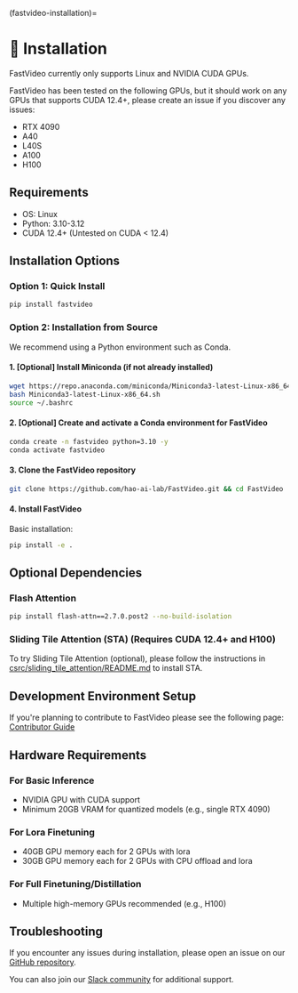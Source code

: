 (fastvideo-installation)=

# 🔧 Installation

FastVideo currently only supports Linux and NVIDIA CUDA GPUs.

FastVideo has been tested on the following GPUs, but it should work on any GPUs that supports CUDA 12.4+, please create an issue if you discover any issues:
- RTX 4090
- A40
- L40S
- A100
- H100

## Requirements

- OS: Linux
- Python: 3.10-3.12
- CUDA 12.4+ (Untested on CUDA < 12.4)

## Installation Options

### Option 1: Quick Install

```bash
pip install fastvideo
```

### Option 2: Installation from Source

We recommend using a Python environment such as Conda.

#### 1. [Optional] Install Miniconda (if not already installed)

```bash
wget https://repo.anaconda.com/miniconda/Miniconda3-latest-Linux-x86_64.sh
bash Miniconda3-latest-Linux-x86_64.sh
source ~/.bashrc
```

#### 2. [Optional] Create and activate a Conda environment for FastVideo

```bash
conda create -n fastvideo python=3.10 -y
conda activate fastvideo
```

#### 3. Clone the FastVideo repository

```bash
git clone https://github.com/hao-ai-lab/FastVideo.git && cd FastVideo
```

#### 4. Install FastVideo

Basic installation:

```bash
pip install -e .
```

## Optional Dependencies

### Flash Attention

```bash
pip install flash-attn==2.7.0.post2 --no-build-isolation
```

### Sliding Tile Attention (STA) (Requires CUDA 12.4+ and H100)

To try Sliding Tile Attention (optional), please follow the instructions in [csrc/sliding_tile_attention/README.md](#sta-installation) to install STA.

## Development Environment Setup

If you're planning to contribute to FastVideo please see the following page:
[Contributor Guide](#developer-overview)

## Hardware Requirements

### For Basic Inference
- NVIDIA GPU with CUDA support
- Minimum 20GB VRAM for quantized models (e.g., single RTX 4090)

### For Lora Finetuning
- 40GB GPU memory each for 2 GPUs with lora
- 30GB GPU memory each for 2 GPUs with CPU offload and lora

### For Full Finetuning/Distillation
- Multiple high-memory GPUs recommended (e.g., H100)

## Troubleshooting

If you encounter any issues during installation, please open an issue on our [GitHub repository](https://github.com/hao-ai-lab/FastVideo).

You can also join our [Slack community](https://join.slack.com/t/fastvideo/shared_invite/zt-2zf6ru791-sRwI9lPIUJQq1mIeB_yjJg) for additional support.
